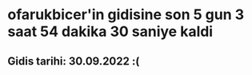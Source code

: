 # ofarukbicer'in gidisine son 5 gun 3 saat 54 dakika 30 saniye kaldi

## Gidis tarihi: 30.09.2022 :(